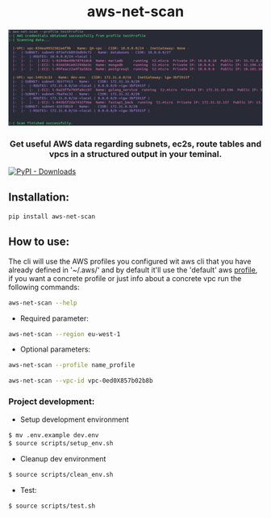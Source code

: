 <h1 align="center">
  aws-net-scan
</h1>

<p align="center">
  <img src="https://github.com/PauSabatesC/aws-net-scan/blob/main/example_cli.png" alt="SockNet logo"/>
</p>

<h3 align="center">
	Get useful AWS data regarding subnets, ec2s, route tables and vpcs in a structured output in your teminal.
</h3>

<a href="https://pypi.org/project/aws-net-scan" target="_blank">
	<img alt="PyPI - Downloads" src="https://img.shields.io/pypi/dm/aws-net-scan">
</a>

## Installation:
```sh
pip install aws-net-scan
```

## How to use:

The cli will use the AWS profiles you configured wit aws cli that you have already defined in '~/.aws/' and by default it'll use the 'default' aws [profile](https://docs.aws.amazon.com/cli/latest/userguide/cli-configure-profiles.html), if you want a concrete profile or just info about a concrete vpc run the following commands:

```sh
aws-net-scan --help
```
- Required parameter:

```sh
aws-net-scan --region eu-west-1
```

- Optional parameters:

```sh
aws-net-scan --profile name_profile
```
```sh
aws-net-scan --vpc-id vpc-0ed0X857b02b8b
```


### Project development:

- Setup development environment

```sh
$ mv .env.example dev.env
$ source scripts/setup_env.sh
```
- Cleanup dev environment

```sh
$ source scripts/clean_env.sh
```

- Test:
```sh
$ source scripts/test.sh
```
